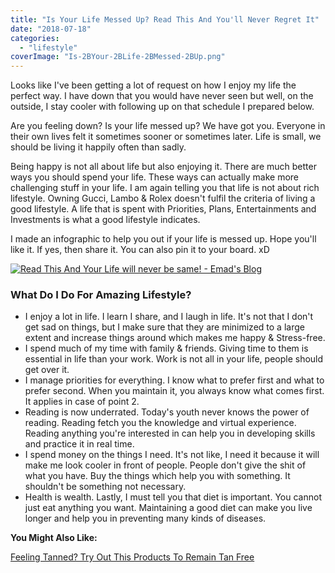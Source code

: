 ```yaml
---
title: "Is Your Life Messed Up? Read This And You'll Never Regret It"
date: "2018-07-18"
categories: 
  - "lifestyle"
coverImage: "Is-2BYour-2BLife-2BMessed-2BUp.png"
---
```


Looks like I've been getting a lot of request on how I enjoy my life the perfect way. I have down that you would have never seen but well, on the outside, I stay cooler with following up on that schedule I prepared below.  
  
Are you feeling down? Is your life messed up? We have got you. Everyone in their own lives felt it sometimes sooner or sometimes later. Life is small, we should be living it happily often than sadly.  
  
Being happy is not all about life but also enjoying it. There are much better ways you should spend your life. These ways can actually make more challenging stuff in your life. I am again telling you that life is not about rich lifestyle. Owning Gucci, Lambo & Rolex doesn't fulfil the criteria of living a good lifestyle. A life that is spent with Priorities, Plans, Entertainments and Investments is what a good lifestyle indicates.   
  
I made an infographic to help you out if your life is messed up. Hope you'll like it. If yes, then share it. You can also pin it to your board. xD  
  

[![Read This And Your Life will never be same! - Emad's Blog](/posts/2018/07/images/Is-2BYour-2BLife-2BMessed-2BUp-120x300.png)](https://sastaeinstein.com/wp-content/uploads/2018/07/Is-2BYour-2BLife-2BMessed-2BUp.png)

  
  

### What Do I Do For Amazing Lifestyle?

- I enjoy a lot in life. I learn I share, and I laugh in life. It's not that I don't get sad on things, but I make sure that they are minimized to a large extent and increase things around which makes me happy & Stress-free.
- I spend much of my time with family & friends. Giving time to them is essential in life than your work. Work is not all in your life, people should get over it.
- I manage priorities for everything. I know what to prefer first and what to prefer second. When you maintain it, you always know what comes first. It applies in case of point 2.
- Reading is now underrated. Today's youth never knows the power of reading. Reading fetch you the knowledge and virtual experience. Reading anything you're interested in can help you in developing skills and practice it in real time.
- I spend money on the things I need. It's not like, I need it because it will make me look cooler in front of people. People don't give the shit of what you have. Buy the things which help you with something. It shouldn't be something not necessary.
- Health is wealth. Lastly, I must tell you that diet is important. You cannot just eat anything you want. Maintaining a good diet can make you live longer and help you in preventing many kinds of diseases. 

**You Might Also Like:**

[Feeling Tanned? Try Out This Products To Remain Tan Free](https://sastaeinstein.com/2019/03/protect-from-getting-tanned.html)
